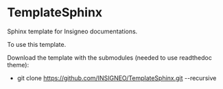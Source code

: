 TemplateSphinx
==============

Sphinx template for Insigneo documentations.

To use this template. 

Download the template with the submodules (needed to use readthedoc theme):

- git clone https://github.com/INSIGNEO/TemplateSphinx.git --recursive 

